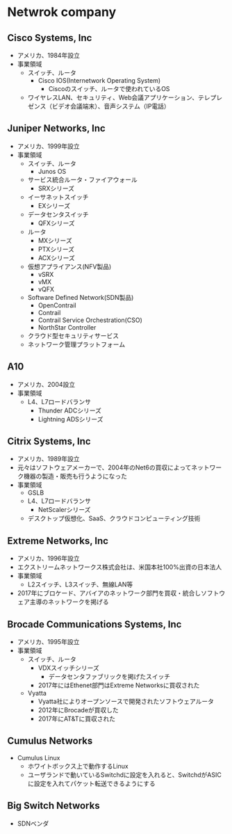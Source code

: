 # Netwrok company


## Cisco Systems, Inc
* アメリカ、1984年設立
* 事業領域
    * スイッチ、ルータ
        * Cisco IOS(Internetwork Operating System)
            * Ciscoのスイッチ、ルータで使われているOS
    * ワイヤレスLAN、セキュリティ、Web会議アプリケーション、テレプレゼンス（ビデオ会議端末）、音声システム（IP電話）


## Juniper Networks, Inc
* アメリカ、1999年設立
* 事業領域
    * スイッチ、ルータ
        * Junos OS
    * サービス統合ルータ・ファイアウォール
        * SRXシリーズ
    * イーサネットスイッチ
        * EXシリーズ
    * データセンタスイッチ
        * QFXシリーズ
    * ルータ
        * MXシリーズ
        * PTXシリーズ
        * ACXシリーズ
    * 仮想アプライアンス(NFV製品)
        * vSRX
        * vMX
        * vQFX
    * Software Defined Network(SDN製品)
        * OpenContrail
        * Contrail
        * Contrail Service Orchestration(CSO)
        * NorthStar Controller
    * クラウド型セキュリティサービス
    * ネットワーク管理プラットフォーム


## A10
* アメリカ、2004設立
* 事業領域
    * L4、L7ロードバランサ
        * Thunder ADCシリーズ
        * Lightning ADSシリーズ


## Citrix Systems, Inc
* アメリカ、1989年設立
* 元々はソフトウェアメーカーで、2004年のNet6の買収によってネットワーク機器の製造・販売も行うようになった
* 事業領域
    * GSLB
    * L4、L7ロードバランサ
        * NetScalerシリーズ
    * デスクトップ仮想化、SaaS、クラウドコンピューティング技術


## Extreme Networks, Inc
* アメリカ、1996年設立
* エクストリームネットワークス株式会社は、米国本社100%出資の日本法人
* 事業領域
    * L2スイッチ、L3スイッチ、無線LAN等
* 2017年にブロケード、アバイアのネットワーク部門を買収・統合しソフトウェア主導のネットワークを掲げる


## Brocade Communications Systems, Inc
* アメリカ、1995年設立
* 事業領域
    * スイッチ、ルータ
        * VDXスイッチシリーズ
            * データセンタファブリックを掲げたスイッチ
        * 2017年にはEthenet部門はExtreme Networksに買収された
    * Vyatta
        * Vyatta社によりオープンソースで開発されたソフトウェアルータ
        * 2012年にBrocadeが買収した
        * 2017年にAT&Tに買収された


## Cumulus Networks
* Cumulus Linux
    * ホワイトボックス上で動作するLinux
    * ユーザランドで動いているSwitchdに設定を入れると、SwitchdがASICに設定を入れてパケット転送できるようにする


## Big Switch Networks
* SDNベンダ
